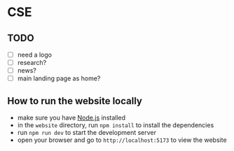 # CSE

## TODO

- [ ] need a logo
- [ ] research?
- [ ] news?
- [ ] main landing page as home?

## How to run the website locally

- make sure you have [Node.js](https://nodejs.org/en/download/) installed
- in the `website` directory, run `npm install` to install the dependencies
- run `npm run dev` to start the development server
- open your browser and go to `http://localhost:5173` to view the website
